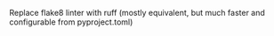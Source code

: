 Replace flake8 linter with ruff (mostly equivalent, but much faster and configurable from pyproject.toml)
